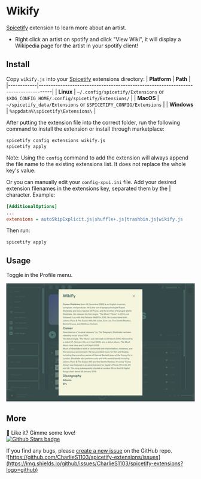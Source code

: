 # Wikify
[Spicetify](https://github.com/khanhas/spicetify-cli) extension to learn more about an artist. 
* Right click an artist on spotify and click "View Wiki", it will display a Wikipedia page for the artist in your spotify client!
## Install
Copy `wikify.js` into your [Spicetify](https://github.com/khanhas/spicetify-cli) extensions directory:
| **Platform** | **Path**                                                                            |
|------------|-----------------------------------------------------------------------------------|
| **Linux**      | `~/.config/spicetify/Extensions` or `$XDG_CONFIG_HOME/.config/spicetify/Extensions/` |
| **MacOS**      | `~/spicetify_data/Extensions` or `$SPICETIFY_CONFIG/Extensions`                      |
| **Windows**    | `%appdata%\spicetify\Extensions\`                                              |

After putting the extension file into the correct folder, run the following command to install the extension or install through marketplace:
```
spicetify config extensions wikify.js
spicetify apply
```
Note: Using the `config` command to add the extension will always append the file name to the existing extensions list. It does not replace the whole key's value.

Or you can manually edit your `config-xpui.ini` file. Add your desired extension filenames in the extensions key, separated them by the | character.
Example:

```ini
[AdditionalOptions]
...
extensions = autoSkipExplicit.js|shuffle+.js|trashbin.js|wikify.js
```

Then run:

```
spicetify apply
```

## Usage
Toggle in the Profile menu.

![Screenshot](https://raw.githubusercontent.com/CharlieS1103/spicetify-extensions/main/wikify/wikify.png)

## More
🌟 Like it? Gimme some love!    
[![Github Stars badge](https://img.shields.io/github/stars/CharlieS1103/spicetify-extensions?logo=github&style=social)](https://github.com/CharlieS1103/spicetify-extensions/)

If you find any bugs, please [create a new issue](https://github.com/CharlieS1103/spicetify-extensions/issues/new/choose) on the GitHub repo.    
![https://github.com/CharlieS1103/spicetify-extensions/issues](https://img.shields.io/github/issues/CharlieS1103/spicetify-extensions?logo=github)